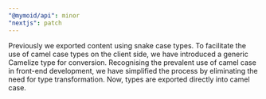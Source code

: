 ```yaml
---
"@mymoid/api": minor
"nextjs": patch
---
```


Previously we exported content using snake case types. To facilitate the use of camel case types on the client side, we have introduced a generic Camelize type for conversion. Recognising the prevalent use of camel case in front-end development, we have simplified the process by eliminating the need for type transformation. Now, types are exported directly into camel case.
